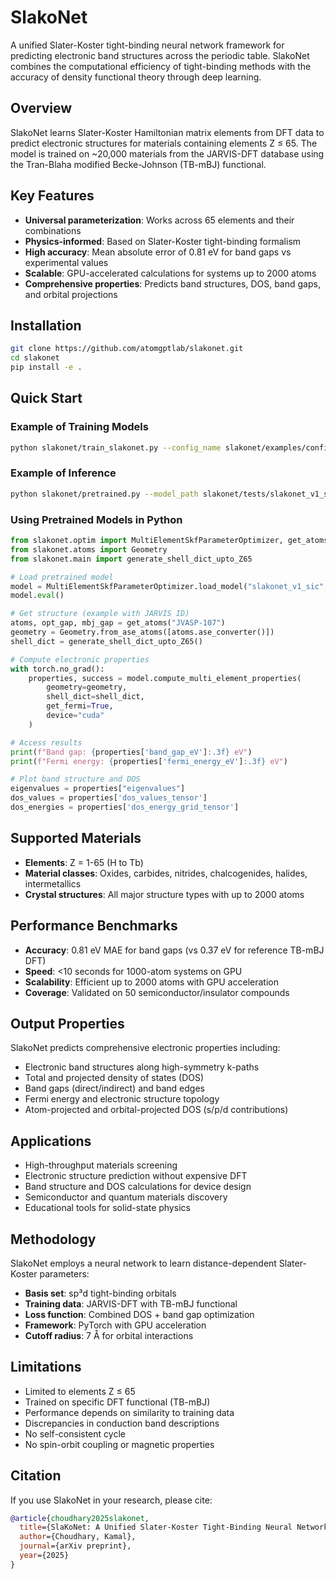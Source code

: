 # SlakoNet

A unified Slater-Koster tight-binding neural network framework for predicting electronic band structures across the periodic table. SlakoNet combines the computational efficiency of tight-binding methods with the accuracy of density functional theory through deep learning.

## Overview

SlakoNet learns Slater-Koster Hamiltonian matrix elements from DFT data to predict electronic structures for materials containing elements Z ≤ 65. The model is trained on ~20,000 materials from the JARVIS-DFT database using the Tran-Blaha modified Becke-Johnson (TB-mBJ) functional.

## Key Features

- **Universal parameterization**: Works across 65 elements and their combinations
- **Physics-informed**: Based on Slater-Koster tight-binding formalism
- **High accuracy**: Mean absolute error of 0.81 eV for band gaps vs experimental values
- **Scalable**: GPU-accelerated calculations for systems up to 2000 atoms
- **Comprehensive properties**: Predicts band structures, DOS, band gaps, and orbital projections

## Installation

```bash
git clone https://github.com/atomgptlab/slakonet.git
cd slakonet
pip install -e .
```

## Quick Start

### Example of Training Models

```bash
python slakonet/train_slakonet.py --config_name slakonet/examples/config_example.json
```

### Example of Inference

```bash
python slakonet/pretrained.py --model_path slakonet/tests/slakonet_v1_sic --file_path slakonet/examples/POSCAR-JVASP-107.vasp
```

### Using Pretrained Models in Python

```python
from slakonet.optim import MultiElementSkfParameterOptimizer, get_atoms
from slakonet.atoms import Geometry
from slakonet.main import generate_shell_dict_upto_Z65

# Load pretrained model
model = MultiElementSkfParameterOptimizer.load_model("slakonet_v1_sic", method="state_dict")
model.eval()

# Get structure (example with JARVIS ID)
atoms, opt_gap, mbj_gap = get_atoms("JVASP-107")  
geometry = Geometry.from_ase_atoms([atoms.ase_converter()])
shell_dict = generate_shell_dict_upto_Z65()

# Compute electronic properties
with torch.no_grad():
    properties, success = model.compute_multi_element_properties(
        geometry=geometry,
        shell_dict=shell_dict,
        get_fermi=True,
        device="cuda"
    )

# Access results
print(f"Band gap: {properties['band_gap_eV']:.3f} eV")
print(f"Fermi energy: {properties['fermi_energy_eV']:.3f} eV")

# Plot band structure and DOS
eigenvalues = properties["eigenvalues"]
dos_values = properties['dos_values_tensor']
dos_energies = properties['dos_energy_grid_tensor']
```

## Supported Materials

- **Elements**: Z = 1-65 (H to Tb)
- **Material classes**: Oxides, carbides, nitrides, chalcogenides, halides, intermetallics
- **Crystal structures**: All major structure types with up to 2000 atoms

## Performance Benchmarks

- **Accuracy**: 0.81 eV MAE for band gaps (vs 0.37 eV for reference TB-mBJ DFT)
- **Speed**: <10 seconds for 1000-atom systems on GPU
- **Scalability**: Efficient up to 2000 atoms with GPU acceleration
- **Coverage**: Validated on 50 semiconductor/insulator compounds

## Output Properties

SlakoNet predicts comprehensive electronic properties including:

- Electronic band structures along high-symmetry k-paths
- Total and projected density of states (DOS)
- Band gaps (direct/indirect) and band edges
- Fermi energy and electronic structure topology
- Atom-projected and orbital-projected DOS (s/p/d contributions)

## Applications

- High-throughput materials screening
- Electronic structure prediction without expensive DFT
- Band structure and DOS calculations for device design
- Semiconductor and quantum materials discovery
- Educational tools for solid-state physics

## Methodology

SlakoNet employs a neural network to learn distance-dependent Slater-Koster parameters:
- **Basis set**: sp³d tight-binding orbitals
- **Training data**: JARVIS-DFT with TB-mBJ functional
- **Loss function**: Combined DOS + band gap optimization
- **Framework**: PyTorch with GPU acceleration
- **Cutoff radius**: 7 Å for orbital interactions

## Limitations

- Limited to elements Z ≤ 65
- Trained on specific DFT functional (TB-mBJ)
- Performance depends on similarity to training data
- Discrepancies in conduction band descriptions
- No self-consistent cycle
- No spin-orbit coupling or magnetic properties

## Citation

If you use SlakoNet in your research, please cite:

```bibtex
@article{choudhary2025slakonet,
  title={SlaKoNet: A Unified Slater-Koster Tight-Binding Neural Network for the Periodic Table},
  author={Choudhary, Kamal},
  journal={arXiv preprint},
  year={2025}
}
```

